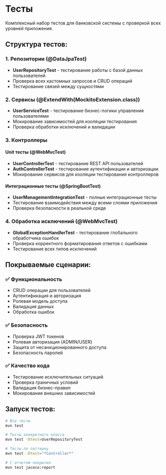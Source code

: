 # Тесты

Комплексный набор тестов для банковской системы с проверкой всех уровней приложения.

## Структура тестов:

### 1. Репозитории (@DataJpaTest)
- **UserRepositoryTest** - тестирование работы с базой данных пользователей
- Проверка всех кастомных запросов и CRUD операций
- Тестирование связей между сущностями

### 2. Сервисы (@ExtendWith(MockitoExtension.class))
- **UserServiceTest** - тестирование бизнес-логики управления пользователями
- Мокирование зависимостей для изоляции тестирования
- Проверка обработки исключений и валидации

### 3. Контроллеры
#### Unit тесты (@WebMvcTest)
- **UserControllerTest** - тестирование REST API пользователей
- **AuthControllerTest** - тестирование аутентификации и авторизации
- Мокирование сервисов для изоляции тестирования контроллеров

#### Интеграционные тесты (@SpringBootTest)
- **UserManagementIntegrationTest** - полные интеграционные тесты
- Тестирование взаимодействия между всеми слоями приложения
- Проверка безопасности в реальной среде

### 4. Обработка исключений (@WebMvcTest)
- **GlobalExceptionHandlerTest** - тестирование глобального обработчика ошибок
- Проверка корректного форматирования ответов с ошибками
- Тестирование всех типов исключений

## Покрываемые сценарии:

### ✅ Функциональность
- CRUD операции для пользователей
- Аутентификация и авторизация
- Ролевая модель доступа
- Валидация данных
- Обработка ошибок

### ✅ Безопасность
- Проверка JWT токенов
- Ролевая авторизация (ADMIN/USER)
- Защита от несанкционированного доступа
- Безопасность паролей

### ✅ Качество кода
- Тестирование исключительных ситуаций
- Проверка граничных условий
- Валидация бизнес-правил
- Мокирование внешних зависимостей

## Запуск тестов:
```bash
# Все тесты
mvn test

# Тесты конкретного класса
mvn test -Dtest=UserRepositoryTest

# Тесты по паттерну
mvn test -Dtest="*Controller*"

# С отчетом покрытия
mvn test jacoco:report
```
